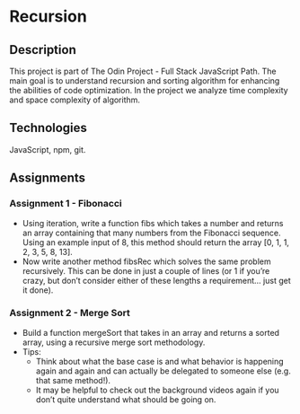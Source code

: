 # Recursion

## Description

This project is part of The Odin Project - Full Stack JavaScript Path.
The main goal is to understand recursion and sorting algorithm for enhancing
the abilities of code optimization. In the project we analyze time complexity
and space complexity of algorithm.

## Technologies

JavaScript, npm, git.

## Assignments

### Assignment 1 - Fibonacci

- Using iteration, write a function fibs which takes a number and returns an
  array containing that many numbers from the Fibonacci sequence.
  Using an example input of 8, this method should return the array
  [0, 1, 1, 2, 3, 5, 8, 13].
- Now write another method fibsRec which solves the same problem recursively.
  This can be done in just a couple of lines (or 1 if you’re crazy, but don’t
  consider either of these lengths a requirement… just get it done).

### Assignment 2 - Merge Sort

- Build a function mergeSort that takes in an array and returns a sorted array,
  using a recursive merge sort methodology.
- Tips:
  - Think about what the base case is and what behavior is happening again and
    again and can actually be delegated to someone else (e.g. that same method!).
  - It may be helpful to check out the background videos again if you don’t quite
    understand what should be going on.
